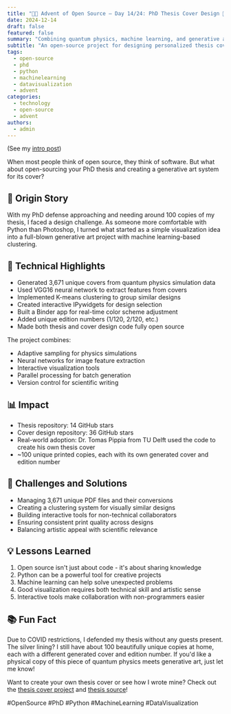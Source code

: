 ```yaml
---
title: "🎄🎁 Advent of Open Source – Day 14/24: PhD Thesis Cover Design 🎨"
date: 2024-12-14
draft: false
featured: false
summary: "Combining quantum physics, machine learning, and generative art to create unique PhD thesis covers."
subtitle: "An open-source project for designing personalized thesis covers using Python."
tags:
  - open-source
  - phd
  - python
  - machinelearning
  - datavisualization
  - advent
categories:
  - technology
  - open-source
  - advent
authors:
  - admin
---
```


(See my [intro post](../))

When most people think of open source, they think of software. But what about open-sourcing your PhD thesis and creating a generative art system for its cover?

## 📖 Origin Story

With my PhD defense approaching and needing around 100 copies of my thesis, I faced a design challenge. As someone more comfortable with Python than Photoshop, I turned what started as a simple visualization idea into a full-blown generative art project with machine learning-based clustering.

## 🔧 Technical Highlights

- Generated 3,671 unique covers from quantum physics simulation data
- Used VGG16 neural network to extract features from covers
- Implemented K-means clustering to group similar designs
- Created interactive IPywidgets for design selection
- Built a Binder app for real-time color scheme adjustment
- Added unique edition numbers (1/120, 2/120, etc.)
- Made both thesis and cover design code fully open source

The project combines:

- Adaptive sampling for physics simulations
- Neural networks for image feature extraction
- Interactive visualization tools
- Parallel processing for batch generation
- Version control for scientific writing

## 📊 Impact

- Thesis repository: 14 GitHub stars
- Cover design repository: 36 GitHub stars
- Real-world adoption: Dr. Tomas Pippia from TU Delft used the code to create his own thesis cover
- ~100 unique printed copies, each with its own generated cover and edition number

## 🎯 Challenges and Solutions

- Managing 3,671 unique PDF files and their conversions
- Creating a clustering system for visually similar designs
- Building interactive tools for non-technical collaborators
- Ensuring consistent print quality across designs
- Balancing artistic appeal with scientific relevance

## 💡 Lessons Learned

1. Open source isn't just about code - it's about sharing knowledge
2. Python can be a powerful tool for creative projects
3. Machine learning can help solve unexpected problems
4. Good visualization requires both technical skill and artistic sense
5. Interactive tools make collaboration with non-programmers easier

## 📚 Fun Fact

Due to COVID restrictions, I defended my thesis without any guests present. The silver lining? I still have about 100 beautifully unique copies at home, each with a different generated cover and edition number. If you'd like a physical copy of this piece of quantum physics meets generative art, just let me know!

Want to create your own thesis cover or see how I wrote mine? Check out the [thesis cover project](https://github.com/basnijholt/thesis-cover) and [thesis source](https://github.com/basnijholt/thesis)!

#OpenSource #PhD #Python #MachineLearning #DataVisualization
